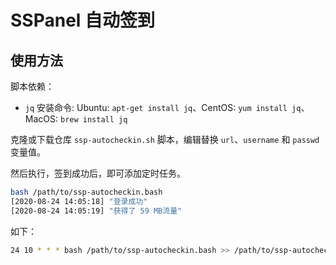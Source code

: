 # SSPanel 自动签到

## 使用方法

脚本依赖：
- `jq` 安装命令: Ubuntu: `apt-get install jq`、CentOS: `yum install jq`、MacOS: `brew install jq`

克隆或下载仓库 `ssp-autocheckin.sh` 脚本，编辑替换 `url`、`username` 和 `passwd` 变量值。

然后执行，签到成功后，即可添加定时任务。

```bash
bash /path/to/ssp-autocheckin.bash
[2020-08-24 14:05:18] "登录成功"
[2020-08-24 14:05:19] "获得了 59 MB流量"
```

如下：

```bash
24 10 * * * bash /path/to/ssp-autocheckin.bash >> /path/to/ssp-autocheckin.log
```

